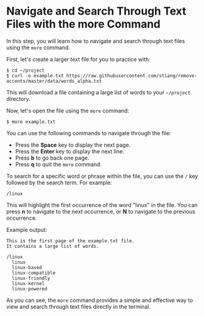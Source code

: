 # Navigate and Search Through Text Files with the more Command

In this step, you will learn how to navigate and search through text files using the `more` command.

First, let's create a larger text file for you to practice with:

```
$ cd ~/project
$ curl -o example.txt https://raw.githubusercontent.com/stiang/remove-accents/master/data/words_alpha.txt
```

This will download a file containing a large list of words to your `~/project` directory.

Now, let's open the file using the `more` command:

```
$ more example.txt
```

You can use the following commands to navigate through the file:

- Press the **Space** key to display the next page.
- Press the **Enter** key to display the next line.
- Press **b** to go back one page.
- Press **q** to quit the `more` command.

To search for a specific word or phrase within the file, you can use the `/` key followed by the search term. For example:

```
/linux
```

This will highlight the first occurrence of the word "linux" in the file. You can press **n** to navigate to the next occurrence, or **N** to navigate to the previous occurrence.

Example output:

```
This is the first page of the example.txt file.
It contains a large list of words.

/linux
  linux
  linux-based
  linux-compatible
  linux-friendly
  linux-kernel
  linux-powered
```

As you can see, the `more` command provides a simple and effective way to view and search through text files directly in the terminal.
